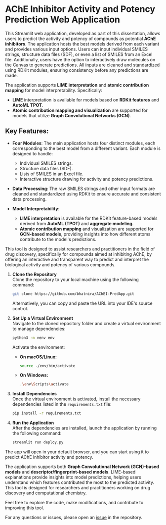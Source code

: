 
# AChE Inhibitor Activity and Potency Prediction Web Application

This Streamlit web application, developed as part of this dissertation, allows users to predict the activity and potency of compounds as potential **AChE inhibitors**. The application hosts the best models derived from each variant and provides various input options. Users can input individual SMILES strings, structure data files (SDF), or even a list of SMILES from an Excel file. Additionally, users have the option to interactively draw molecules on the Canvas to generate predictions. All inputs are cleaned and standardized using RDKit modules, ensuring consistency before any predictions are made.

The application supports **LIME interpretation** and **atomic contribution mapping** for model interpretability. Specifically:
- **LIME** interpretation is available for models based on **RDKit features** and **AutoML TPOT**.
- **Atomic contribution mapping and visualization** are supported for models that utilize **Graph Convolutional Networks (GCN)**.

## Key Features:
- **Four Modules**: The main application hosts four distinct modules, each corresponding to the best model from a different variant. Each module is designed to handle:
  - Individual SMILES strings.
  - Structure data files (SDF).
  - Lists of SMILES in an Excel file.
  - Interactive structure drawing for activity and potency predictions.
  
- **Data Processing**: The raw SMILES strings and other input formats are cleaned and standardized using RDKit to ensure accurate and consistent data processing.

- **Model Interpretability**: 
  - **LIME interpretation** is available for the RDKit feature-based models derived from **AutoML (TPOT)** and **aggregate modeling**.
  - **Atomic contribution mapping** and visualization are supported for **GCN-based models**, providing insights into how different atoms contribute to the model's predictions.

This tool is designed to assist researchers and practitioners in the field of drug discovery, specifically for compounds aimed at inhibiting AChE, by offering an interactive and transparent way to predict and interpret the biological activity and potency of various compounds.

1. **Clone the Repository**  
Clone the repository to your local machine using the following command:

    ```bash
    git clone https://github.com/bhatnira/AChEI-PredApp.git
    ```

    Alternatively, you can copy and paste the URL into your IDE's source control.

2. **Set Up a Virtual Environment**  
Navigate to the cloned repository folder and create a virtual environment to manage dependencies:

    ```bash
    python3 -m venv env
    ```

    Activate the environment:

    - **On macOS/Linux:**
    
      ```bash
      source ./env/bin/activate
      ```

    - **On Windows:**
    
      ```bash
      .\env\Scripts\activate
      ```

3. **Install Dependencies**  
Once the virtual environment is activated, install the necessary dependencies listed in the `requirements.txt` file:

    ```bash
    pip install -r requirements.txt
    ```

4. **Run the Application**  
After the dependencies are installed, launch the application by running the following command:

    ```bash
    streamlit run deploy.py
    ```

The app will open in your default browser, and you can start using it to predict AChE inhibitor activity and potency.

The application supports both **Graph Convolutional Network (GCN)-based models** and **descriptor/fingerprint-based models**. LIME-based explanations provide insights into model predictions, helping users understand which features contributed the most to the predicted activity. This tool is designed for researchers and practitioners working on drug discovery and computational chemistry.

Feel free to explore the code, make modifications, and contribute to improving this tool.

For any questions or issues, please open an [issue](https://github.com/bhatnira/AChEI-PredApp/issues) in the repository.
